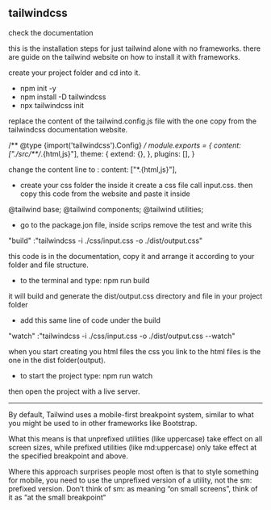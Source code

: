 ## tailwindcss

check the documentation

  this is the installation steps for just tailwind alone with no frameworks. there are guide on the tailwind website on how to install it with frameworks.

create your project folder and cd into it.

- npm init -y
- npm install -D tailwindcss
- npx tailwindcss init

 replace the content of the tailwind.config.js file with the one copy from the tailwindcss documentation website.
 
 
/** @type {import('tailwindcss').Config} */
module.exports = {
  content: ["./src/**/*.{html,js}"],
  theme: {
    extend: {},
  },
  plugins: [],
}


change the content line to :
  content: ["*.{html,js}"],


- create your css folder the inside it create a css file call input.css. then copy this code from the website and paste it inside
 
@tailwind base;
@tailwind components;
@tailwind utilities; 

- go to the package.jon file, inside scrips
remove the test and write this

"build" :"tailwindcss -i ./css/input.css -o ./dist/output.css"

this code is in the documentation, copy it and arrange it according to your folder and file structure.


-  to the terminal and type: npm run build

it will build and generate the dist/output.css directory and file in your project folder

-  add this same line of code under the build

"watch" :"tailwindcss -i ./css/input.css -o ./dist/output.css --watch"

  when you start creating you html files  the css you link to the html files is the one in the dist folder(output).
  
- to start the project type: npm run watch


 then open the project with a live server.
 

 ----------------------------------------
 
 
By default, Tailwind uses a mobile-first breakpoint system, similar to what you might be used to in other frameworks like Bootstrap.

 What this means is that unprefixed utilities (like uppercase) take effect on all screen sizes, while prefixed utilities (like md:uppercase) only take effect at the specified breakpoint and above.

Where this approach surprises people most often is that to style something for mobile, you need to use the unprefixed version of a utility, not the sm: prefixed version. Don’t think of sm: as meaning “on small screens”, think of it as “at the small breakpoint“
 
 
 
 
 
 
 
 
 
 
 
 
 
 
 
 
 
 
 
 
 
 
 
 
 
 
 
 
 
 